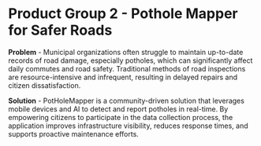 # Product Group 2 - Pothole Mapper for Safer Roads 

**Problem** - Municipal organizations often struggle to maintain up-to-date records of road damage, especially potholes, which can significantly affect daily commutes and road safety. Traditional methods of road inspections are resource-intensive and infrequent, resulting in delayed repairs and citizen dissatisfaction.

**Solution** - PotHoleMapper is a community-driven solution that leverages mobile devices and AI to detect and report potholes in real-time. By empowering citizens to participate in the data collection process, the application improves infrastructure visibility, reduces response times, and supports proactive maintenance efforts.
